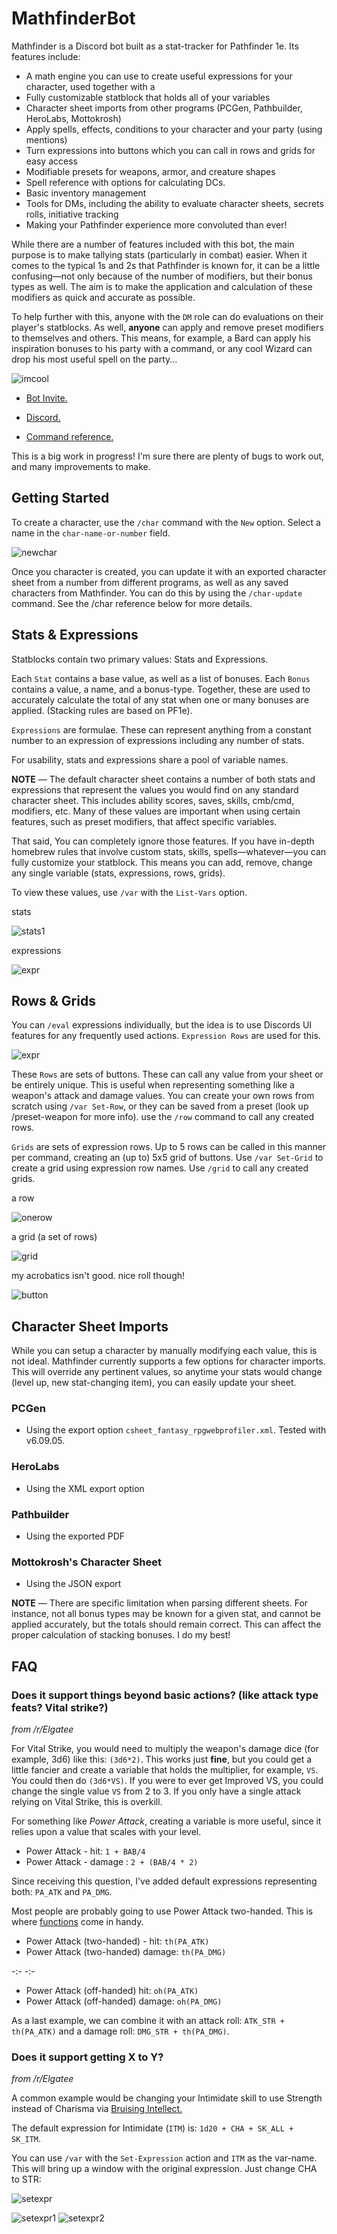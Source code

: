 # MathfinderBot

Mathfinder is a Discord bot built as a stat-tracker for Pathfinder 1e. Its features include:

- A math engine you can use to create useful expressions for your character, used together with a
- Fully customizable statblock that holds all of your variables
- Character sheet imports from other programs (PCGen, Pathbuilder, HeroLabs, Mottokrosh)
- Apply spells, effects, conditions to your character and your party (using mentions)
- Turn expressions into buttons which you can call in rows and grids for easy access
- Modifiable presets for weapons, armor, and creature shapes
- Spell reference with options for calculating DCs.
- Basic inventory management
- Tools for DMs, including the ability to evaluate character sheets, secrets rolls, initiative tracking
- Making your Pathfinder experience more convoluted than ever!


While there are a number of features included with this bot, the main purpose is to make tallying stats (particularly in combat) easier. When it comes to the typical 1s and 2s that Pathfinder is known for, it can be a little confusing—not only because of the number of modifiers, but their bonus types as well. The aim is to make the application and calculation of these modifiers as quick and accurate as possible.

To help further with this, anyone with the `DM` role can do evaluations on their player's statblocks. As well, **anyone** can apply and remove preset modifiers to themselves and others. This means, for example, a Bard can apply his inspiration bonuses to his party with a command, or any cool Wizard can drop his most useful spell on the party...

![imcool](https://user-images.githubusercontent.com/10622391/194164506-18d2e541-d76a-4b63-8368-ccf8925e160b.jpg)


 - [Bot Invite.](https://discord.com/api/oauth2/authorize?client_id=1003844628841238588&permissions=277025712192&scope=bot%20applications.commands)

 - [Discord.](https://discord.gg/z2rVRnVjb7)
 
 - [Command reference.](https://github.com/Gellybean/Mathfinder-Bot/wiki/%25Mathfinder-Reference)

This is a big work in progress! I'm sure there are plenty of bugs to work out, and many improvements to make. 

## Getting Started
To create a character, use the `/char` command with the `New` option. Select a name in the `char-name-or-number` field.

![newchar](https://user-images.githubusercontent.com/10622391/193479275-7eeb6257-a91c-44ec-b41f-486731590e95.jpg)

Once you character is created, you can update it with an exported character sheet from a number from different programs, as well as any saved characters from Mathfinder. You can do this by using the `/char-update` command. See the /char reference below for more details.

## Stats & Expressions
Statblocks contain two primary values: Stats and Expressions. 

Each `Stat` contains a base value, as well as a list of bonuses. Each `Bonus` contains a value, a name, and a bonus-type. Together, these are used to accurately calculate the total of any stat when one or many bonuses are applied. (Stacking rules are based on PF1e).

`Expressions` are formulae. These can represent anything from a constant number to an expression of expressions including any number of stats. 

For usability, stats and expressions share a pool of variable names.

**NOTE** — The default character sheet contains a number of both stats and expressions that represent the values you would find on any standard character sheet. This includes ability scores, saves, skills, cmb/cmd, modifiers, etc. Many of these values are important when using certain features, such as preset modifiers, that affect specific variables.

That said, You can completely ignore those features. If you have in-depth homebrew rules that involve custom stats, skills, spells—whatever—you can fully customize your statblock. This means you can add, remove, change any single variable (stats, expressions, rows, grids).

To view these values, use `/var` with the `List-Vars` option.

stats

![stats1](https://user-images.githubusercontent.com/10622391/192097536-4b77e851-29f9-4a46-8336-e846e4ea142f.jpg)

expressions

![expr](https://user-images.githubusercontent.com/10622391/192116307-e73c3cd1-1c4b-4b7e-9ad7-fd051ce01e1c.jpg)


## Rows & Grids
You can `/eval` expressions individually, but the idea is to use Discords UI features for any frequently used actions. `Expression Rows` are used for this.

![expr](https://user-images.githubusercontent.com/10622391/193103316-36802b25-9370-4375-b8ff-3821b18ba8f9.jpg)

These `Rows` are sets of buttons. These can call any value from your sheet or be entirely unique. This is useful when representing something like a weapon's attack and damage values. You can create your own rows from scratch using `/var Set-Row`, or they can be saved from a preset (look up /preset-weapon for more info). use the `/row` command to call any created rows.

`Grids` are sets of expression rows. Up to 5 rows can be called in this manner per command, creating an (up to) 5x5 grid of buttons. Use `/var Set-Grid` to create a grid using expression row names. Use `/grid` to call any created grids.

a row

![onerow](https://user-images.githubusercontent.com/10622391/192144466-0847fa71-1a0a-4820-8700-91190e345365.jpg)

a grid (a set of rows)

![grid](https://user-images.githubusercontent.com/10622391/192144484-d20f109e-19d9-4562-8a28-d1795dbd3531.jpg)

my acrobatics isn't good. nice roll though!

![button](https://user-images.githubusercontent.com/10622391/192144530-b4805f75-6ac6-4db2-a477-7a615342878e.jpg)

## Character Sheet Imports
While you can setup a character by manually modifying each value, this is not ideal. Mathfinder currently supports a few options for character imports. This will override any pertinent values, so anytime your stats would change (level up, new stat-changing item), you can easily update your sheet.

### PCGen
 - Using the export option `csheet_fantasy_rpgwebprofiler.xml`. Tested with v6.09.05.

### HeroLabs
 - Using the XML export option

### Pathbuilder
 - Using the exported PDF

### Mottokrosh's Character Sheet
 - Using the JSON export

**NOTE** — There are specific limitation when parsing different sheets. For instance, not all bonus types may be known for a given stat, and cannot be applied accurately, but the totals should remain correct. This can affect the proper calculation of stacking bonuses. I do my best!

## FAQ

### Does it support things beyond basic actions? (like attack type feats? Vital strike?)
*from /r/Elgatee*

For Vital Strike, you would need to multiply the weapon's damage dice (for example, 3d6) like this: `(3d6*2)`. This works just **fine**, but you could get a little fancier and create a variable that holds the multiplier, for example, `VS`. You could then do `(3d6*VS)`. If you were to ever get Improved VS, you could change the single value `VS` from 2 to 3. If you only have a single attack relying on Vital Strike, this is overkill.

For something like *Power Attack*, creating a variable is more useful, since it relies upon a value that scales with your level.

 - Power Attack - hit: `1 + BAB/4`
 - Power Attack - damage : `2 + (BAB/4 * 2)`

Since receiving this question, I've added default expressions representing both: `PA_ATK` and `PA_DMG`.

Most people are probably going to use Power Attack two-handed. This is where [functions](https://github.com/Gellybean/Mathfinder-Bot/wiki/eval#functions) come in handy.

 - Power Attack (two-handed) - hit: `th(PA_ATK)`
 - Power Attack (two-handed) damage: `th(PA_DMG)`

-:-                                        -:-
 
 - Power Attack (off-handed) hit: `oh(PA_ATK)`
 - Power Attack (off-handed) damage: `oh(PA_DMG)`

As a last example, we can combine it with an attack roll: `ATK_STR + th(PA_ATK)` and a damage roll: `DMG_STR + th(PA_DMG)`.


### Does it support getting X to Y?
*from /r/Elgatee*

A common example would be changing your Intimidate skill to use Strength instead of Charisma via [Bruising Intellect.](https://www.aonprd.com/TraitDisplay.aspx?ItemName=Bruising%20Intellect)

The default expression for Intimidate (`ITM`) is: `1d20 + CHA + SK_ALL + SK_ITM`.

You can use `/var` with the `Set-Expression` action and `ITM` as the var-name. This will bring up a window with the original expression. Just change CHA to STR:

![setexpr](https://user-images.githubusercontent.com/10622391/194178322-48c6c21a-508c-4107-ac1e-77a7d9f7f537.jpg)

![setexpr1](https://user-images.githubusercontent.com/10622391/194178818-b3c40311-35d6-48f3-8064-bd58b6ab8666.jpg)
![setexpr2](https://user-images.githubusercontent.com/10622391/194178823-343919f1-2cde-4bbb-af74-8a76b4cd6688.jpg)




